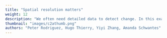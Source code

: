 ```yaml
---
title: "Spatial resolution matters"
weight: 12
description: "We often need detailed data to detect change. In this example, we discuss why we need data at finer pixel sizes to detect forest losses and gains."
thumbnail: "images/c2athumb.png"
authors: "Peter Rodriguez, Hugo Thierry, Yiyi Zhang, Amanda Schwantes"
---
```

